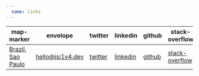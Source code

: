 ```yaml
---
  name: links
---
```

map-marker | envelope | twitter | linkedin | github | stack-overflow | code
------------ | ------------- | ------------ | ------------- | ------------ | ------------- | ------------
[Brazil, Sao Paulo](https://www.google.com.br/maps/search/Brazil,+Sao+Paulo) | [hello@jsi1v4.dev](mailto:hello@jsi1v4.dev) | [twitter](https://twitter.com/jsi1v4) | [linkedin](https://www.linkedin.com/in/jsi1v4) | [github](https://github.com/jsi1v4) | [stack-overflow](https://stackoverflow.com/users/14374698/jsi1v4) | [hacker-rank](https://www.hackerrank.com/profile/jsi1v4)
